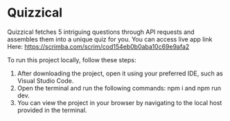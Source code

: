 # Quizzical
Quizzical fetches 5 intriguing questions through API requests and assembles them into a unique quiz for you.
You can access live app link Here: https://scrimba.com/scrim/cod154eb0b0aba10c69e9afa2

To run this project locally, follow these steps:

  1. After downloading the project, open it using your preferred IDE, such as Visual Studio Code.
  2. Open the terminal and run the following commands: npm i and npm run dev.
  3. You can view the project in your browser by navigating to the local host provided in the terminal.
